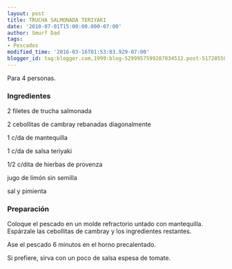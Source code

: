 ```yaml
---
layout: post
title: TRUCHA SALMONADA TERIYAKI
date: '2010-07-01T15:00:00.000-07:00'
author: Smurf Dad
tags:
- Pescados
modified_time: '2016-03-16T01:53:03.929-07:00'
blogger_id: tag:blogger.com,1999:blog-5299957599287034512.post-5172855079172975273
---
```


Para 4 personas.

<h3>Ingredientes</h3>

2 filetes de trucha salmonada

2 cebollitas de cambray rebanadas diagonalmente

1 c/da de mantequilla

1 c/da de salsa teriyaki

1/2 c/dita de hierbas de provenza

jugo de limón sin semilla

sal y pimienta

<h3>Preparación</h3>

Coloque el pescado en un molde refractorio untado con mantequilla. Espárzale las cebollitas de cambray y los ingredientes restantes.

Ase el pescado 6 minutos en el horno precalentado.

Si prefiere, sirva con un poco de salsa espesa de tomate.

